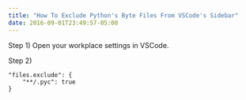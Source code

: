 ```yaml
---
title: "How To Exclude Python's Byte Files From VSCode's Sidebar"
date: 2016-09-01T23:49:57-05:00
---
```


Step 1) Open your workplace settings in VSCode.

Step 2)
```
"files.exclude": {
    "**/.pyc": true
}
```
